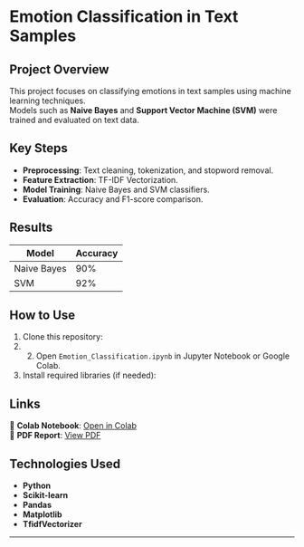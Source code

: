 # Emotion Classification in Text Samples  

## Project Overview  
This project focuses on classifying emotions in text samples using machine learning techniques.  
Models such as **Naive Bayes** and **Support Vector Machine (SVM)** were trained and evaluated on text data.  

## Key Steps  
- **Preprocessing**: Text cleaning, tokenization, and stopword removal.  
- **Feature Extraction**: TF-IDF Vectorization.  
- **Model Training**: Naive Bayes and SVM classifiers.  
- **Evaluation**: Accuracy and F1-score comparison.  

## Results  
| Model  | Accuracy |  
|--------|----------|  
| Naive Bayes | 90% |  
| SVM | 92% |  

## How to Use  
1. Clone this repository:
2. 2. Open `Emotion_Classification.ipynb` in Jupyter Notebook or Google Colab.  
3. Install required libraries (if needed):  

## Links  
📌 **Colab Notebook**: [Open in Colab](https://colab.research.google.com/drive/1vAt9wVo9TQkB2wYt82brlzFs6r8SSYvx?usp=sharing)  
📌 **PDF Report**: [View PDF](https://drive.google.com/file/d/19YZzWxjCD8x2aKymqor9Cc3O42cZsXMH/view?usp=drive_link)  

## Technologies Used  
- **Python**  
- **Scikit-learn**  
- **Pandas**  
- **Matplotlib**  
- **TfidfVectorizer**  

---



